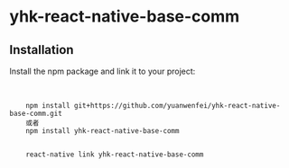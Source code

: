 # yhk-react-native-base-comm

## Installation
Install the npm package and link it to your project:

<pre>

    <code>
    npm install git+https://github.com/yuanwenfei/yhk-react-native-base-comm.git
    或者
    npm install yhk-react-native-base-comm


    react-native link yhk-react-native-base-comm


    </code>

</pre>